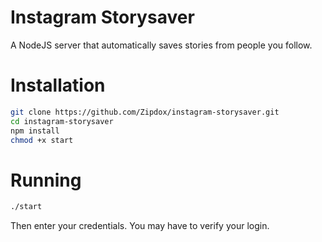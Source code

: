 # Instagram Storysaver
A NodeJS server that automatically saves stories from people you follow.
# Installation
```bash
git clone https://github.com/Zipdox/instagram-storysaver.git
cd instagram-storysaver
npm install
chmod +x start
```
# Running
```bash
./start
```
Then enter your credentials. You may have to verify your login.
